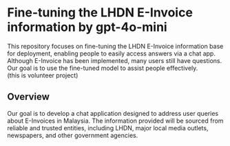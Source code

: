 # Fine-tuning the LHDN E-Invoice information by gpt-4o-mini

This repository focuses on fine-tuning the LHDN E-Invoice information base for deployment, enabling people to easily access answers via a chat app. Although E-Invoice has been implemented, many users still have questions. Our goal is to use the fine-tuned model to assist people effectively.  
(this is volunteer project)

## Overview

Our goal is to develop a chat application designed to address user queries about E-Invoices in Malaysia. The information provided will be sourced from reliable and trusted entities, including LHDN, major local media outlets, newspapers, and other government agencies.
